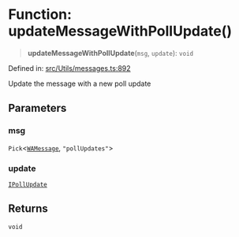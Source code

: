 # Function: updateMessageWithPollUpdate()

> **updateMessageWithPollUpdate**(`msg`, `update`): `void`

Defined in: [src/Utils/messages.ts:892](https://github.com/Fokusdotid/bail/blob/546bbbb35e652e95f45982a71bee62b2c682e4eb/src/Utils/messages.ts#L892)

Update the message with a new poll update

## Parameters

### msg

`Pick`\<[`WAMessage`](../type-aliases/WAMessage.md), `"pollUpdates"`\>

### update

[`IPollUpdate`](../namespaces/proto/interfaces/IPollUpdate.md)

## Returns

`void`
